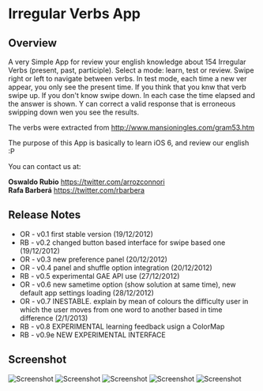 # Irregular Verbs App

## Overview
A very Simple App for review your english knowledge about 154 Irregular Verbs (present, past, participle). Select a mode: learn, test or review. Swipe right or left to navigate between verbs. In test mode, each time a new ver appear, you only see the present time. If you think that you knw that verb swipe up. If you don't know swipe down. In each case the time elapsed and the answer is shown. Y can correct a valid response that is erroneous swipping down wen you see the results.

The verbs were extracted from <http://www.mansioningles.com/gram53.htm>

The purpose of this App is basically to learn iOS 6, and review our english :P



You can contact us at:

**Oswaldo Rubio** <https://twitter.com/arrozconnori>  
**Rafa Barberá** <https://twitter.com/rbarbera>

## Release Notes

* OR - v0.1 first stable version (19/12/2012)
* RB - v0.2 changed button based interface for swipe based one (19/12/2012)
* OR - v0.3 new preference panel (20/12/2012)
* OR - v0.4 panel and shuffle option integration (20/12/2012)
* RB - v0.5 experimental GAE API use (27/12/2012)
* OR - v0.6 new sametime option (show solution at same time), new default app settings loading (28/12/2012)
* OR - v0.7 INESTABLE. explain by mean of colours the difficulty user in which the user moves from one word to another based in time difference (2/1/2013)
* RB - v0.8 EXPERIMENTAL learning feedback usign a ColorMap
* RB - v0.9e NEW EXPERIMENTAL INTERFACE 

## Screenshot
![Screenshot](https://raw.github.com/rbarbera/irregularverbs/master/learn.png)
![Screenshot](https://raw.github.com/rbarbera/irregularverbs/master/test_in_progress.png)
![Screenshot](https://raw.github.com/rbarbera/irregularverbs/master/test_fail.png)
![Screenshot](https://raw.github.com/rbarbera/irregularverbs/master/test_ok.png)
![Screenshot](https://raw.github.com/rbarbera/irregularverbs/master/review.png)
